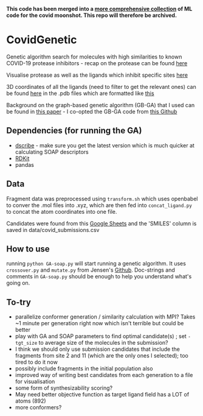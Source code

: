 **This code has been merged into a [more comprehensive collection](https://github.com/wjm41/covid-moonshot) of ML code for the covid moonshot. This repo will therefore be archived.**

# CovidGenetic
Genetic algorithm search for molecules with high similarities to known COVID-19 protease inhibitors - recap on the protease can be found [here](https://pdb101.rcsb.org/motm/242)

Visualise protease as well as the ligands which inhibit specific sites [here](https://fragalysis.diamond.ac.uk/viewer/react/preview/target/Mpro)

3D coordinates of all the ligands (need to filter to get the relevant ones) can be found [here](https://www.diamond.ac.uk/covid-19/for-scientists/Main-protease-structure-and-XChem/Downloads.html) in the .pdb files which are formatted like [this](https://pdb101.rcsb.org/learn/guide-to-understanding-pdb-data/dealing-with-coordinates)

Background on the graph-based genetic algorithm (GB-GA) that I used can be found in [this paper](https://pubs.rsc.org/en/content/articlelanding/2019/sc/c8sc05372c#!divAbstract) - I co-opted the GB-GA code from [this Github](https://github.com/jensengroup/GB-GA)

## Dependencies (for running the GA)
- [dscribe](https://singroup.github.io/dscribe/install.html) - make sure you get the latest version which is much quicker at calculating SOAP descriptors
- [RDKit](https://www.rdkit.org/docs/Install.html)
- pandas

## Data
Fragment data was preprocessed using `transform.sh` which uses openbabel to conver the .mol files into .xyz, which are then fed into `concat_ligand.py` to concat the atom coordinates into one file.

Candidates were found from this [Google Sheets](https://docs.google.com/spreadsheets/d/1zELgd-kDEkIjRqc_jdKm5EzDQmRrrYAbErghTPkcA5c/edit#gid=0) and the 'SMILES' column is saved in data/covid_submissions.csv
## How to use
running `python GA-soap.py` will start running a genetic algorithm. It uses `crossover.py` and `mutate.py` from Jensen's [Github](https://github.com/jensengroup/GB-GA). Doc-strings and comments in `GA-soap.py` should be enough to help you understand what's going on.

## To-try
- parallelize conformer generation / similarity calculation with MPI? Takes ~1 minute per generation right now which isn't terrible but could be better
- play with GA and SOAP parameters to find optimal candidate(s) ; set `-tgt_size` to average size of the molecules in the submission?
- I think we should only use submission candidates that include the fragments from site 2 and 11 (which are the only ones I selected); too tired to do it now
- possibly include fragments in the initial population also
- improved way of writing best candidates from each generation to a file for visualisation
- some form of synthesizability scoring?
- May need better objective function as target ligand field has a LOT of atoms (892)
- more conformers?
